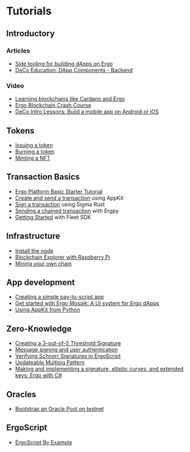 # Tutorials

## Introductory

### Articles

- [Side tooling for building dApps on Ergo](https://dav009.medium.com/ergo-101-side-tooling-for-building-dapps-on-ergo-c71889d60826)
- [DeCo Education: DApp Components - Backend](https://deco-education.github.io/deco-docs/docs/into-the-woods/trail2-ergo-coding/dapp-components)

### Video

- [Learning blockchains like Cardano and Ergo](https://www.youtube.com/watch?v=HDn49bToTMI)
- [Ergo Blockchain Crash Course](https://www.youtube.com/playlist?list=PL8-KVrs6vXLTVXGwmYXjOBRx3VymB4Vm2)
- [DeCo Intro Lessons: Build a mobile app on Android or iOS](https://www.youtube.com/watch?v=qR0_k7VH6KI&list=PLopsKGshj0B4BpMoSMh5hQk8gVfWk-si6)



## Tokens

- [Issuing a token](issue.md)
- [Burning a token](burn.md)
- [Minting a NFT](create.md)

## Transaction Basics

- [Ergo Platform Basic Starter Tutorial](basics.md)
- [Create and send a transaction](https://www.youtube.com/watch?v=Md5s-XV6-Hs) using AppKit
- [Sign a transaction](sign-tx.md) using Sigma Rust
- [Sending a chained transaction](chained-tx.md) with Ergpy
- [Getting Started](https://fleet-sdk.github.io/docs/getting-started) with Fleet SDK

## Infrastructure

- [Install the node](install.md)
- [Blockchain Explorer with Raspberry Pi](rpi-blockchain-explorer.md)
- [Mining your own chain](mine-your-own-chain.md)


## App development

- [Creating a simple pay-to-script app](p2s.md)
- [Get started with Ergo Mosaik: A UI system for Ergo dApps](mosaik.md)
- [Using AppKit from Python](https://github.com/ergoplatform/ergo-appkit/wiki/Using-Appkit-from-Python)


## Zero-Knowledge

- [Creating a 3-out-of-5 Threshold Signature](sig.md)
- [Message signing and user authentication](message-signing.md)
- [Verifying Schnorr Signatures in ErgoScript](https://www.ergoforum.org/t/verifying-schnorr-signatures-in-ergoscript/3407)
- [Updateable Multisig Pattern](https://www.ergoforum.org/t/updateable-multisig-pattern/3356)
- [Making and implementing a signature, elliptic curves, and extended keys: Ergo with C#](https://www.youtube.com/watch?v=aUuki-fAxwc&list=PLUWruihtE-HtL-JZk8Vb4Yn_H18aE3rb6)  

## Oracles

- [Bootstrap an Oracle Pool on testnet](oracle-bootstrap.md)

## ErgoScript

- [ErgoScript By Example](ergoscript.md)